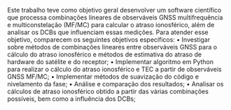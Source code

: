 Este trabalho teve como objetivo geral desenvolver um software científico que processa combinações lineares de observáveis GNSS multifrequência e multiconstelação (MF/MC) para calcular o atraso ionosférico, além de analisar os DCBs que influenciam essas medições.
Para atender esse objetivo, comparecem os seguintes objetivos específicos:
•	Investigar sobre métodos de combinações lineares entre observáveis GNSS para o cálculo do atraso ionosférico e métodos de estimativa do atraso de hardware do satélite e do receptor;
•	Implementar algoritmo em Python para realizar o cálculo do atraso ionosférico e TEC a partir de observáveis GNSS MF/MC;
•	Implementar métodos de suavização do código e nivelamento da fase;
•	Análise e comparação dos resultados;
•	Analisar os cálculos de atraso ionosférico obtido a partir das várias combinações possíveis, bem como a influência dos DCBs;

